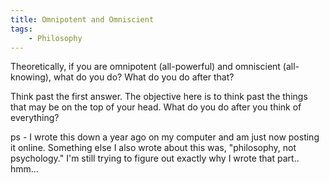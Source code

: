 ```yaml
---
title: Omnipotent and Omniscient
tags:
    - Philosophy
---
```

Theoretically, if you are omnipotent (all-powerful) and omniscient (all-knowing), what do you do? What do you do after that?

Think past the first answer. The objective here is to think past the things that may be on the top of your head. What do you do after you think of everything?

ps - I wrote this down a year ago on my computer and am just now posting it online. Something else I also wrote about this was, "philosophy, not psychology." I'm still trying to figure out exactly why I wrote that part.. hmm...
